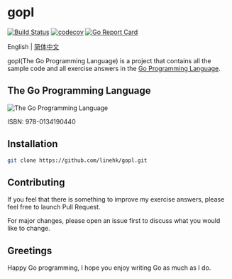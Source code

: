 # gopl

[![Build Status](https://travis-ci.org/linehk/gopl.svg?branch=master)](https://travis-ci.org/linehk/gopl)
[![codecov](https://codecov.io/gh/linehk/gopl/branch/master/graph/badge.svg)](https://codecov.io/gh/linehk/gopl)
[![Go Report Card](https://goreportcard.com/badge/github.com/linehk/gopl)](https://goreportcard.com/report/github.com/linehk/gopl)

English | [简体中文](./README.md "简体中文")

gopl(The Go Programming Language) is a project that contains all the sample code and all exercise answers in the [Go Programming Language](https://www.gopl.io "Go Programming Language").

## The Go Programming Language

![The Go Programming Language](https://i.loli.net/2019/03/30/5c9f2138bed41.png "The Go Programming Language")

ISBN: 978-0134190440

## Installation

```bash
git clone https://github.com/linehk/gopl.git
```

## Contributing

If you feel that there is something to improve my exercise answers, please feel free to launch Pull Request.

For major changes, please open an issue first to discuss what you would like to change.

## Greetings

Happy Go programming, I hope you enjoy writing Go as much as I do.